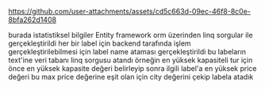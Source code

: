 https://github.com/user-attachments/assets/cd5c663d-09ec-46f8-8c0e-8bfa262d1408

burada istatistiksel bilgiler Entity framework orm üzerinden linq sorgular ile gerçekleştirildi her bir label için backend tarafında işlem gerçekleştirilebilmesi için label name ataması gerçekleştirildi bu labeların text'ine veri tabanı linq sorgusu atandı örneğin en yüksek kapasiteli tur için önce en yüksek kapasite değeri belirleyip sonra ilgili label'a en yüksek price değeri bu max price değerine eşit olan için city değerini çekip labela atadık
